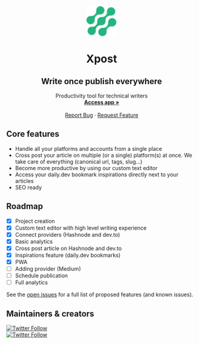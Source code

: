 <div align="center">
  <a href="https://github.com/dpnick/xpost">
    <img src="public/icon.svg" alt="Logo" width="80" height="80">
  </a>

<br>
<h1 align="center">Xpost</h1>
<h2>Write once publish everywhere</h2>

  <p align="center">
    Productivity tool for technical writers
    <br />
    <a href="https://xpost.netlify.app"><strong>Access app »</strong></a>
    <br />
    <br />
    <a href="https://github.com/dpnick/xpost/issues">Report Bug</a>
    ·
    <a href="https://github.com/dpnick/xpost/issues">Request Feature</a>
  </p>
</div>

<!-- FEATURES -->

## Core features

- Handle all your platforms and accounts from a single place
- Cross post your article on multiple (or a single) platform(s) at once. We take care of everything (canonical url, tags, slug...)
- Become more productive by using our custom text editor
- Access your daily.dev bookmark inspirations directly next to your articles
- SEO ready

<!-- ROADMAP -->

## Roadmap

- [x] Project creation
- [x] Custom text editor with high level writing experience
- [x] Connect providers (Hashnode and dev.to)
- [x] Basic analytics
- [x] Cross post article on Hashnode and dev.to
- [x] Inspirations feature (daily.dev bookmarks)
- [x] PWA
- [ ] Adding provider (Medium)
- [ ] Schedule publication
- [ ] Full analytics

See the [open issues](https://github.com/dpnick/xpost/issues) for a full list of proposed features (and known issues).

<!-- MAINTAINERS -->

## Maintainers & creators

[![Twitter Follow](https://img.shields.io/twitter/follow/dpnick_?style=social)](https://twitter.com/intent/follow?original_referer=https://github.com/dpnick_&screen_name=dpnick_)
<br/>
[![Twitter Follow](https://img.shields.io/twitter/follow/dskevk?style=social)](https://twitter.com/intent/follow?original_referer=https://github.com/dskevk&screen_name=dskevk)
